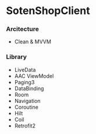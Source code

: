 # SotenShopClient

### Arcitecture
- Clean & MVVM

### Library
- LiveData
- AAC ViewModel
- Paging3
- DataBinding
- Room
- Navigation
- Coroutine
- Hilt
- Coil
- Retrofit2
